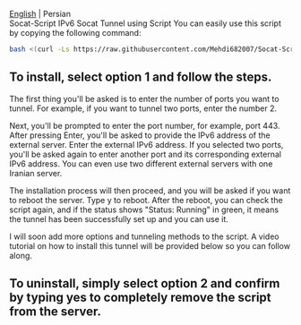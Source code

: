[English](https://github.com/Mehdi682007/Socat-Script/blob/main/README.md)  | Persian
</br>
Socat-Script
IPv6 Socat Tunnel using Script
You can easily use this script by copying the following command:

```bash
bash <(curl -Ls https://raw.githubusercontent.com/Mehdi682007/Socat-Script/main/setup-socat.sh)

```
## To install, select option 1 and follow the steps.
The first thing you'll be asked is to enter the number of ports you want to tunnel. For example, if you want to tunnel two ports, enter the number 2.

Next, you'll be prompted to enter the port number, for example, port 443. After pressing Enter, you'll be asked to provide the IPv6 address of the external server. Enter the external IPv6 address. If you selected two ports, you'll be asked again to enter another port and its corresponding external IPv6 address. You can even use two different external servers with one Iranian server.

The installation process will then proceed, and you will be asked if you want to reboot the server. Type y to reboot. After the reboot, you can check the script again, and if the status shows "Status: Running" in green, it means the tunnel has been successfully set up and you can use it.

I will soon add more options and tunneling methods to the script. A video tutorial on how to install this tunnel will be provided below so you can follow along.

## To uninstall, simply select option 2 and confirm by typing yes to completely remove the script from the server.

